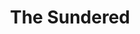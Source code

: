 ---
title: The Sundered
slug: /btps/sundered
template: index
options:
  nav: true
  sidebarText: >
    ### Who are the Sundered? 
    
    The Sundered are a caste of very powerful, humanoid entities that roam the lands between the two suns. Many believe them to be immortal. The truth is, they are *trapped in an everlasting cycle of rebirth*.
  sidebarElements:
    sidebarText: true
---